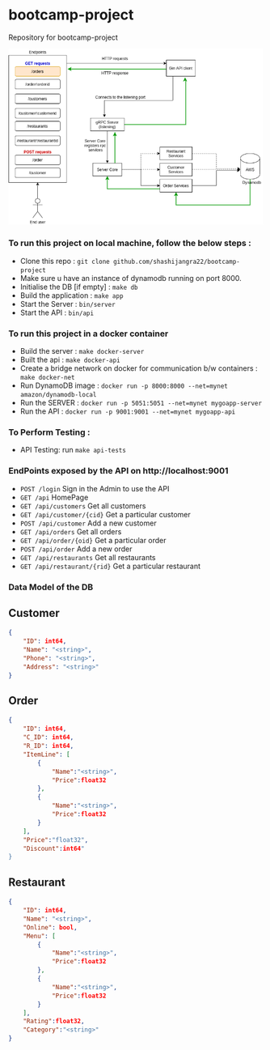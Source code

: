 # bootcamp-project
Repository for bootcamp-project

![Screenshot](assets/arch.png)

### To run this project on local machine, follow the below steps :
-  Clone this repo : `git clone github.com/shashijangra22/bootcamp-project`
-  Make sure u have an instance of dynamodb running on port 8000.
-  Initialise the DB [if empty] : `make db`
-  Build the application : `make app`
-  Start the Server : `bin/server`
-  Start the API : `bin/api`

### To run this project in a docker container
- Build the server : `make docker-server`
- Built the api : `make docker-api`
- Create a bridge network on docker for communication b/w containers : `make docker-net`
- Run DynamoDB image : `docker run -p 8000:8000 --net=mynet amazon/dynamodb-local`
- Run the SERVER : `docker run -p 5051:5051 --net=mynet mygoapp-server`
- Run the API : `docker run -p 9001:9001 --net=mynet mygoapp-api`

### To Perform Testing :
- API Testing: run `make api-tests`

### EndPoints exposed by the API on http://localhost:9001

- `POST /login`                     Sign in the Admin to use the API
- `GET /api`                        HomePage
- `GET /api/customers`              Get all customers
- `GET /api/customer/{cid}`         Get a particular customer
- `POST /api/customer`              Add a new customer
- `GET /api/orders`                 Get all orders
- `GET /api/order/{oid}`            Get a particular order
- `POST /api/order`                 Add a new order
- `GET /api/restaurants`            Get all restaurants
- `GET /api/restaurant/{rid}`       Get a particular restaurant

### Data Model of the DB

Customer
----

```json
{
    "ID": int64,
    "Name": "<string>",
    "Phone": "<string>",
    "Address": "<string>"
}
```

Order
----

```json
{
    "ID": int64,
    "C_ID": int64,
    "R_ID": int64,
    "ItemLine": [
        {
            "Name":"<string>",
            "Price":float32        
        },
        {
            "Name":"<string>",
            "Price":float32
        }
    ],
    "Price":"float32",
    "Discount":int64"
}
```

Restaurant
----

```json
{
    "ID": int64,
    "Name": "<string>",
    "Online": bool,
    "Menu": [
        {
            "Name":"<string>",
            "Price":float32
        },
        {
            "Name":"<string>",
            "Price":float32
        }
    ],
    "Rating":float32,
    "Category":"<string>"
}
```